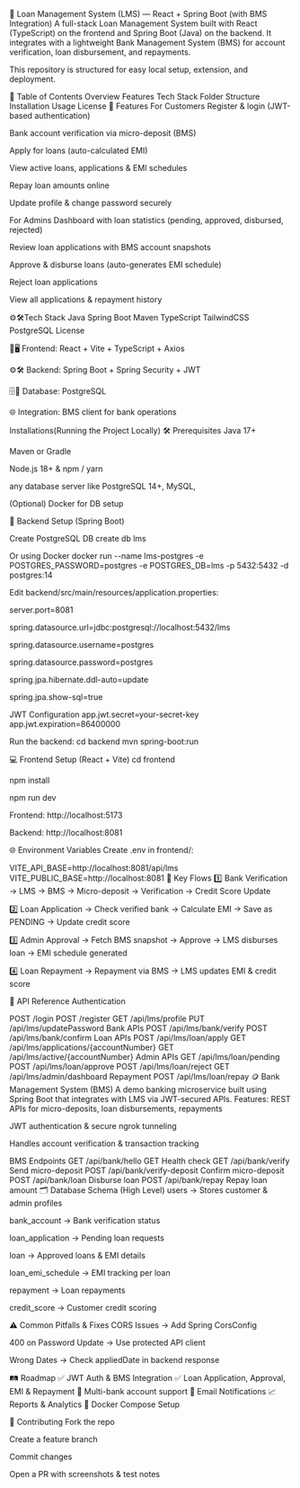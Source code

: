 🏦 Loan Management System (LMS) — React + Spring Boot (with BMS Integration)
A full-stack Loan Management System built with React (TypeScript) on the frontend and Spring Boot (Java) on the backend. It integrates with a lightweight Bank Management System (BMS) for account verification, loan disbursement, and repayments.

This repository is structured for easy local setup, extension, and deployment.

📌 Table of Contents
Overview
Features
Tech Stack
Folder Structure
Installation
Usage
License
🚀 Features
For Customers
Register & login (JWT-based authentication)

Bank account verification via micro-deposit (BMS)

Apply for loans (auto-calculated EMI)

View active loans, applications & EMI schedules

Repay loan amounts online

Update profile & change password securely

For Admins
Dashboard with loan statistics (pending, approved, disbursed, rejected)

Review loan applications with BMS account snapshots

Approve & disburse loans (auto-generates EMI schedule)

Reject loan applications

View all applications & repayment history

⚙️🛠️Tech Stack
Java Spring Boot Maven TypeScript TailwindCSS PostgreSQL License

🎨🖥️ Frontend: React + Vite + TypeScript + Axios

⚙️🛠️ Backend: Spring Boot + Spring Security + JWT

🗄️💾 Database: PostgreSQL

🌐 Integration: BMS client for bank operations

Installations(Running the Project Locally)
🛠️ Prerequisites
Java 17+

Maven or Gradle

Node.js 18+ & npm / yarn

any database server like PostgreSQL 14+, MySQL,

(Optional) Docker for DB setup

🔧 Backend Setup (Spring Boot)

Create PostgreSQL DB
create db lms

Or using Docker
docker run --name lms-postgres
-e POSTGRES_PASSWORD=postgres
-e POSTGRES_DB=lms
-p 5432:5432
-d postgres:14

Edit backend/src/main/resources/application.properties:

server.port=8081

spring.datasource.url=jdbc:postgresql://localhost:5432/lms

spring.datasource.username=postgres

spring.datasource.password=postgres

spring.jpa.hibernate.ddl-auto=update

spring.jpa.show-sql=true

JWT Configuration
app.jwt.secret=your-secret-key app.jwt.expiration=86400000

Run the backend:
cd backend mvn spring-boot:run

💻 Frontend Setup (React + Vite)
cd frontend

npm install

npm run dev

Frontend: http://localhost:5173

Backend: http://localhost:8081

🌐 Environment Variables
Create .env in frontend/:

VITE_API_BASE=http://localhost:8081/api/lms
VITE_PUBLIC_BASE=http://localhost:8081
🔄 Key Flows
1️⃣ Bank Verification
→ LMS → BMS → Micro-deposit → Verification → Credit Score Update

2️⃣ Loan Application
→ Check verified bank → Calculate EMI → Save as PENDING → Update credit score

3️⃣ Admin Approval
→ Fetch BMS snapshot → Approve → LMS disburses loan → EMI schedule generated

4️⃣ Loan Repayment
→ Repayment via BMS → LMS updates EMI & credit score

📡 API Reference
Authentication

POST /login
POST /register
GET /api/lms/profile
PUT /api/lms/updatePassword
Bank APIs
POST /api/lms/bank/verify
POST /api/lms/bank/confirm
Loan APIs
POST /api/lms/loan/apply
GET /api/lms/applications/{accountNumber}
GET /api/lms/active/{accountNumber}
Admin APIs
GET /api/lms/loan/pending
POST /api/lms/loan/approve
POST /api/lms/loan/reject
GET /api/lms/admin/dashboard
Repayment
POST /api/lms/loan/repay
🪙 Bank Management System (BMS)
A demo banking microservice built using Spring Boot that integrates with LMS via JWT-secured APIs.
Features:
REST APIs for micro-deposits, loan disbursements, repayments

JWT authentication & secure ngrok tunneling

Handles account verification & transaction tracking

BMS Endpoints
GET /api/bank/hello GET Health check
GET /api/bank/verify Send micro-deposit
POST /api/bank/verify-deposit Confirm micro-deposit
POST /api/bank/loan Disburse loan
POST /api/bank/repay Repay loan amount
🗂️ Database Schema (High Level)
users → Stores customer & admin profiles

bank_account → Bank verification status

loan_application → Pending loan requests

loan → Approved loans & EMI details

loan_emi_schedule → EMI tracking per loan

repayment → Loan repayments

credit_score → Customer credit scoring

⚠️ Common Pitfalls & Fixes
CORS Issues → Add Spring CorsConfig

400 on Password Update → Use protected API client

Wrong Dates → Check appliedDate in backend response

🛤 Roadmap
✅ JWT Auth & BMS Integration ✅ Loan Application, Approval, EMI & Repayment 🔄 Multi-bank account support 📨 Email Notifications 📈 Reports & Analytics 🐳 Docker Compose Setup

🤝 Contributing
Fork the repo

Create a feature branch

Commit changes

Open a PR with screenshots & test notes


